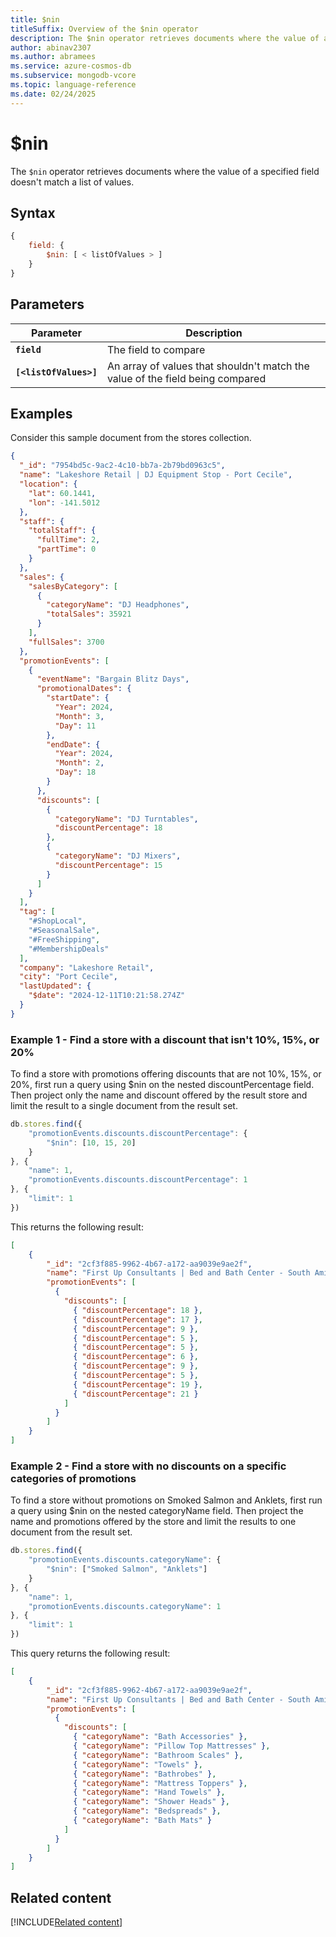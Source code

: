 ```yaml
---
title: $nin
titleSuffix: Overview of the $nin operator
description: The $nin operator retrieves documents where the value of a field doesn't match a list of values
author: abinav2307
ms.author: abramees
ms.service: azure-cosmos-db
ms.subservice: mongodb-vcore
ms.topic: language-reference
ms.date: 02/24/2025
---
```


# $nin

The `$nin` operator retrieves documents where the value of a specified field doesn't match a list of values.

## Syntax

```javascript
{
    field: {
        $nin: [ < listOfValues > ]
    }
}
```

## Parameters

| Parameter | Description |
| --- | --- |
| **`field`** | The field to compare|
| **`[<listOfValues>]`** | An array of values that shouldn't match the value of the field being compared|

## Examples

Consider this sample document from the stores collection.

```json
{
  "_id": "7954bd5c-9ac2-4c10-bb7a-2b79bd0963c5",
  "name": "Lakeshore Retail | DJ Equipment Stop - Port Cecile",
  "location": {
    "lat": 60.1441,
    "lon": -141.5012
  },
  "staff": {
    "totalStaff": {
      "fullTime": 2,
      "partTime": 0
    }
  },
  "sales": {
    "salesByCategory": [
      {
        "categoryName": "DJ Headphones",
        "totalSales": 35921
      }
    ],
    "fullSales": 3700
  },
  "promotionEvents": [
    {
      "eventName": "Bargain Blitz Days",
      "promotionalDates": {
        "startDate": {
          "Year": 2024,
          "Month": 3,
          "Day": 11
        },
        "endDate": {
          "Year": 2024,
          "Month": 2,
          "Day": 18
        }
      },
      "discounts": [
        {
          "categoryName": "DJ Turntables",
          "discountPercentage": 18
        },
        {
          "categoryName": "DJ Mixers",
          "discountPercentage": 15
        }
      ]
    }
  ],
  "tag": [
    "#ShopLocal",
    "#SeasonalSale",
    "#FreeShipping",
    "#MembershipDeals"
  ],
  "company": "Lakeshore Retail",
  "city": "Port Cecile",
  "lastUpdated": {
    "$date": "2024-12-11T10:21:58.274Z"
  }
}
```

### Example 1 - Find a store with a discount that isn't 10%, 15%, or 20%

To find a store with promotions offering discounts that are not 10%, 15%, or 20%, first run a query using $nin on the nested discountPercentage field. Then project only the name and discount offered by the result store and limit the result to a single document from the result set.

```javascript
db.stores.find({
    "promotionEvents.discounts.discountPercentage": {
        "$nin": [10, 15, 20]
    }
}, {
    "name": 1,
    "promotionEvents.discounts.discountPercentage": 1
}, {
    "limit": 1
})
```

This returns the following result:

```json
[
    {
        "_id": "2cf3f885-9962-4b67-a172-aa9039e9ae2f",
        "name": "First Up Consultants | Bed and Bath Center - South Amir",
        "promotionEvents": [
          {
            "discounts": [
              { "discountPercentage": 18 },
              { "discountPercentage": 17 },
              { "discountPercentage": 9 },
              { "discountPercentage": 5 },
              { "discountPercentage": 5 },
              { "discountPercentage": 6 },
              { "discountPercentage": 9 },
              { "discountPercentage": 5 },
              { "discountPercentage": 19 },
              { "discountPercentage": 21 }
            ]
          }
        ]
    }
]
```

### Example 2 - Find a store with no discounts on a specific categories of promotions

To find a store without promotions on Smoked Salmon and Anklets, first run a query using $nin on the nested categoryName field. Then project the name and promotions offered by the store and limit the results to one document from the result set.

```javascript
db.stores.find({
    "promotionEvents.discounts.categoryName": {
        "$nin": ["Smoked Salmon", "Anklets"]
    }
}, {
    "name": 1,
    "promotionEvents.discounts.categoryName": 1
}, {
    "limit": 1
})
```

This query returns the following result:

```json
[
    {
        "_id": "2cf3f885-9962-4b67-a172-aa9039e9ae2f",
        "name": "First Up Consultants | Bed and Bath Center - South Amir",
        "promotionEvents": [
          {
            "discounts": [
              { "categoryName": "Bath Accessories" },
              { "categoryName": "Pillow Top Mattresses" },
              { "categoryName": "Bathroom Scales" },
              { "categoryName": "Towels" },
              { "categoryName": "Bathrobes" },
              { "categoryName": "Mattress Toppers" },
              { "categoryName": "Hand Towels" },
              { "categoryName": "Shower Heads" },
              { "categoryName": "Bedspreads" },
              { "categoryName": "Bath Mats" }
            ]
          }
        ]
    }
]
```

## Related content

[!INCLUDE[Related content](../includes/related-content.md)]
